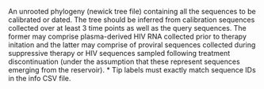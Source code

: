 An unrooted phylogeny (newick tree file) containing all the sequences to be calibrated or dated. The tree should be inferred from calibration sequences collected over at least 3 time points as well as the query sequences. The former may comprise plasma-derived HIV RNA collected prior to therapy initation and the latter may comprise of proviral sequences collected during suppressive therapy or HIV sequences sampled following treatment discontinuation (under the assumption that these represent sequences emerging from the reservoir).
\* Tip labels must exactly match sequence IDs in the info CSV file.
